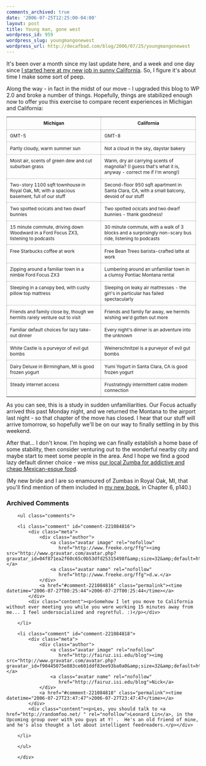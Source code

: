 ```yaml
---
comments_archived: true
date: '2006-07-25T12:25:00-04:00'
layout: post
title: Young man, gone west
wordpress_id: 959
wordpress_slug: youngmangonewest
wordpress_url: http://decafbad.com/blog/2006/07/25/youngmangonewest
---
```

It's been over a month since my last update here, and a week and one day since <a href="http://blog.del.icio.us/blog/2006/07/hello_world.html">I started here at my new job in sunny California</a>.  So, I figure it's about time I make some sort of peep.

Along the way - in fact in the midst of our move - I upgraded this blog to WP 2.0 and broke a number of things.  Hopefully, things are stabilized enough now to offer you this exercise to compare recent experiences in Michigan and California:

<style type="text/css">   .comparecontrast { width: 98%; font-size: 0.85em;  } .comparecontrast tr th, .comparecontrast tr td { width: 50%; padding: 0.7em; border: 1px dotted #888; vertical-align: top }  </style>
<table class="comparecontrast">
<tr>
<th>Michigan</th>
<th>California</th>
</tr>
<tr>
<td>GMT-5</td>
<td>GMT-8</td>
</tr>
<tr>
<td>Partly cloudy, warm summer sun</td>
<td>Not a cloud in the sky, daystar bakery</td>
</tr>
<tr>
<td>Moist air, scents of green dew and cut suburban grass</td>
<td>Warm, dry air carrying scents of magnolia? (I guess that's what it is, anyway - correct me if I'm wrong!)</td>
</tr>
<tr>
<td>Two-story 1100 sqft townhouse in Royal Oak, MI, with a spacious basement, full of our stuff</td>
<td>Second-floor 950 sqft apartment in Santa Clara, CA, with a small balcony, devoid of our stuff</td>
</tr>
<tr>
<td>Two spotted ocicats and two dwarf bunnies</td>
<td>Two spotted ocicats and two dwarf bunnies - thank goodness!</td>
</tr>
<tr>
<td>15 minute commute, driving down Woodward in a Ford Focus ZX3, listening to podcasts</td>
<td>30 minute commute, with a walk of 3 blocks and a surprisingly non-scary bus ride, listening to podcasts</td>
</tr>
<tr>
<td>Free Starbucks coffee at work</td>
<td>Free Bean Trees barista-crafted latte at work</td>
</tr>
<tr>
<td>Zipping around a familiar town in a nimble Ford Focus ZX3</td>
<td>Lumbering around an unfamiliar town in a clumsy Pontiac Montana rental</td>
</tr>
<tr>
<td>Sleeping in a canopy bed, with cushy pillow top mattress</td>
<td>Sleeping on leaky air mattresses - the girl's in particular has failed spectacularly</td>
</tr>
<tr>
<td>Friends and family close by, though we hermits rarely venture out to visit</td>
<td>Friends and family far away, we hermits wishing we'd gotten out more</td>
</tr>
<tr>
<td>Familiar default choices for lazy take-out dinner</td>
<td>Every night's dinner is an adventure into the unknown</td>
</tr>
<tr>
<td>White Castle is a purveyor of evil gut bombs</td>
<td>Weinerschnitzel is a purveyor of evil gut bombs</td>
</tr>
<tr>
<td>Dairy Deluxe in Birmingham, MI is good frozen yogurt</td>
<td>Yumi Yogurt in Santa Clara, CA is good frozen yogurt</td>
</tr>
<tr>
<td>Steady internet access</td>
<td>Frustratingly intermittent cable modem connection</td>
</tr>
</table>
As you can see, this is a study in sudden unfamiliarities.  Our Focus actually arrived this past Monday night, and we returned the Montana to the airport last night - so that chapter of the move has closed.  I hear that our stuff will arrive tomorrow, so hopefully we'll be on our way to finally settling in by this weekend.

After that... I don't know.   I'm hoping we can finally establish a home base of some stability, then consider venturing out to the wonderful nearby city and maybe start to meet some people in the area.  And I hope we find a good lazy default dinner choice - we miss <a href="http://www.zumbagrille.com/index.html">our local Zumba for addictive and cheap Mexican-esque food</a>.

(My new bride and I are so enamoured of Zumbas in Royal Oak, MI, that you'll find mention of them included in <a href="http://www.amazon.com/exec/obidos/ASIN/0470037857/0xdecafbad01-20?creative=327641&camp=14573&adid=0MTPP0JW2JPAPHVJ3JW7&link_code=as1">my new book</a>, in Chapter 6, p140.)

<div id="comments" class="comments archived-comments">
            <h3>Archived Comments</h3>
            
        <ul class="comments">
            
        <li class="comment" id="comment-221084816">
            <div class="meta">
                <div class="author">
                    <a class="avatar image" rel="nofollow" 
                       href="http://www.freeke.org/ffg"><img src="http://www.gravatar.com/avatar.php?gravatar_id=04f871ea2f60c65c0b53dfd25315498f&amp;size=32&amp;default=http://mediacdn.disqus.com/1320279820/images/noavatar32.png"/></a>
                    <a class="avatar name" rel="nofollow" 
                       href="http://www.freeke.org/ffg">d.w.</a>
                </div>
                <a href="#comment-221084816" class="permalink"><time datetime="2006-07-27T00:25:44">2006-07-27T00:25:44</time></a>
            </div>
            <div class="content"><p>Somehow I let you move to California without ever meeting you while you were working 15 minutes away from me... I feel undersocialized and regretful. :)</p></div>
            
        </li>
    
        <li class="comment" id="comment-221084818">
            <div class="meta">
                <div class="author">
                    <a class="avatar image" rel="nofollow" 
                       href="http://fairuz.isi.edu/blog"><img src="http://www.gravatar.com/avatar.php?gravatar_id=f90445075e883ce601ddf83ee93ba0a0&amp;size=32&amp;default=http://mediacdn.disqus.com/1320279820/images/noavatar32.png"/></a>
                    <a class="avatar name" rel="nofollow" 
                       href="http://fairuz.isi.edu/blog">Nick</a>
                </div>
                <a href="#comment-221084818" class="permalink"><time datetime="2006-07-27T23:47:47">2006-07-27T23:47:47</time></a>
            </div>
            <div class="content"><p>Les, you should talk to <a href="http://randomfoo.net/ " rel="nofollow">Leonard Lin</a>, in the Upcoming group over with you guys at Y! .  He's an old friend of mine, and he's also thought a lot about intelligent feedreaders.</p></div>
            
        </li>
    
        </ul>
    
        </div>
    